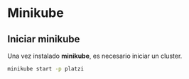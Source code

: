 # Minikube 

## Iniciar minikube

Una vez instalado **minikube**, es necesario iniciar un cluster. 
```bash 
minikube start -p platzi
```


